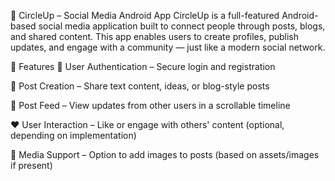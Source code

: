 📱 CircleUp – Social Media Android App
CircleUp is a full-featured Android-based social media application built to connect people through posts, blogs, and shared content. This app enables users to create profiles, publish updates, and engage with a community — just like a modern social network.

🌟 Features
🔐 User Authentication – Secure login and registration

📝 Post Creation – Share text content, ideas, or blog-style posts

📰 Post Feed – View updates from other users in a scrollable timeline

❤️ User Interaction – Like or engage with others' content (optional, depending on implementation)

📸 Media Support – Option to add images to posts (based on assets/images if present)

